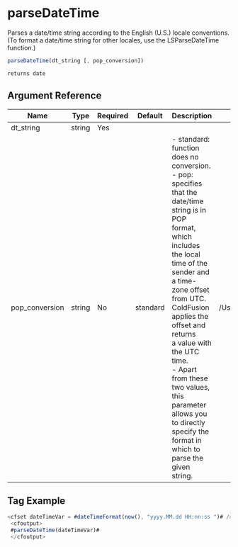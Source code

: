 # parseDateTime

Parses a date/time string according to the English (U.S.)
 locale conventions. (To format a date/time string for other
 locales, use the LSParseDateTime function.)

```javascript
parseDateTime(dt_string [, pop_conversion])
```

```javascript
returns date
```

## Argument Reference

| Name | Type | Required | Default | Description | Values |
| --- | --- | --- | --- | --- | --- |
| dt_string | string | Yes |  |  |  |
| pop_conversion | string | No | standard | - standard: function does no conversion.<br /> - pop: specifies that the date/time string is in POP format, which includes the local time of the sender and a time-zone offset from UTC. ColdFusion applies the offset and returns<br /> a value with the UTC time.<br />- Apart from these two values, this parameter allows you to directly specify the format in which to parse the given string. | /Users/garethedwards/development/github/cfdocs/docs/functions/parsedatetime.md|pop |

## Tag Example

```javascript
<cfset dateTimeVar = #dateTimeFormat(now(), "yyyy.MM.dd HH:nn:ss ")# /> 
 <cfoutput> 
 #parseDateTime(dateTimeVar)# 
 </cfoutput>
```
